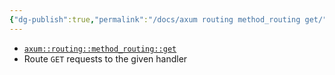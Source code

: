 ```yaml
---
{"dg-publish":true,"permalink":"/docs/axum routing method_routing get/","title":"axum routing method_routing get"}
---
```


- [`axum::routing::method_routing::get`](https://docs.rs/axum/latest/axum/routing/method_routing/fn.get.html)
- Route `GET` requests to the given handler
